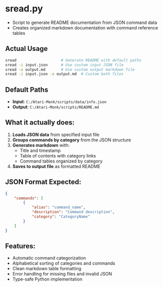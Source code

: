 # sread.py

- Script to generate README documentation from JSON command data
- Creates organized markdown documentation with command reference tables

## Actual Usage

```sh
sread                    # Generate README with default paths
sread -i input.json      # Use custom input JSON file
sread -o output.md       # Use custom output markdown file
sread -i input.json -o output.md  # Custom both files
```

## Default Paths
- **Input**: `C:/Atari-Monk/scripts/data/info.json`
- **Output**: `C:/Atari-Monk/scripts/README.md`

## What it actually does:

1. **Loads JSON data** from specified input file
2. **Groups commands by category** from the JSON structure
3. **Generates markdown** with:
   - Title and timestamp
   - Table of contents with category links
   - Command tables organized by category
4. **Saves to output file** as formatted README

## JSON Format Expected:
```json
{
    "commands": [
        {
            "alias": "command_name",
            "description": "Command description",
            "category": "CategoryName"
        }
    ]
}
```

## Features:
- Automatic command categorization
- Alphabetical sorting of categories and commands
- Clean markdown table formatting
- Error handling for missing files and invalid JSON
- Type-safe Python implementation
